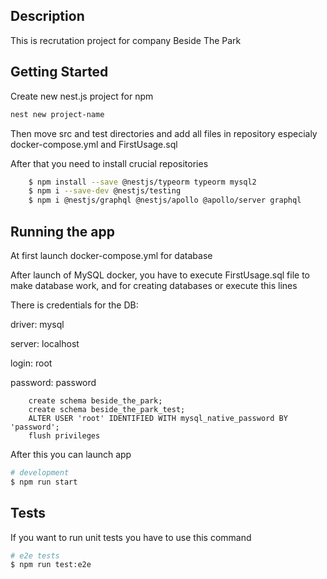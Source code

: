 

  
 
## Description

This is recrutation project for company Beside The Park

## Getting Started

Create new nest.js project for npm
```bash
nest new project-name
```

Then move src and test directories and add all files in repository especialy docker-compose.yml and FirstUsage.sql

After that you need to install crucial repositories

```bash
    $ npm install --save @nestjs/typeorm typeorm mysql2
    $ npm i --save-dev @nestjs/testing
    $ npm i @nestjs/graphql @nestjs/apollo @apollo/server graphql 
```

## Running the app

At first launch docker-compose.yml for database

After launch of MySQL docker, you have to execute FirstUsage.sql file
to make database work, and for creating databases or execute this lines

There is credentials for the DB:

driver: mysql

server: localhost

login: root 

password: password



```mysql
    create schema beside_the_park;
    create schema beside_the_park_test;
    ALTER USER 'root' IDENTIFIED WITH mysql_native_password BY 'password';
    flush privileges
```

After this you can launch app 

```bash
# development
$ npm run start
```

## Tests
If you want to run unit tests you have to use this command

```bash
# e2e tests
$ npm run test:e2e

```

